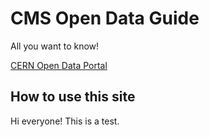 # CMS Open Data Guide

All you want to know!

[CERN Open Data Portal](http://opendata.cern.ch/)

## How to use this site

Hi everyone! This is a test.
